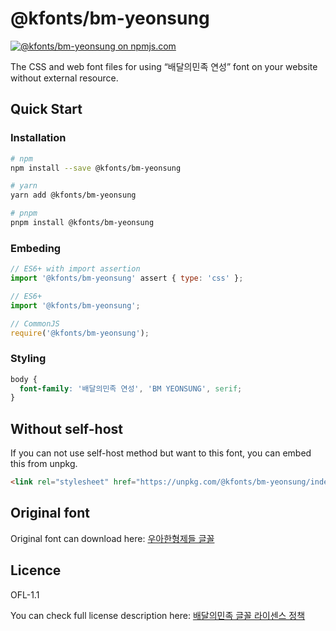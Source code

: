 # @kfonts/bm-yeonsung

[![@kfonts/bm-yeonsung on npmjs.com](https://img.shields.io/npm/v/%40kfonts%2Fbm-yeonsung)](https://www.npmjs.com/package/@kfonts/bm-yeonsung)

The CSS and web font files for using &OpenCurlyDoubleQuote;배달의민족 연성&CloseCurlyDoubleQuote; font on your website without external resource.

## Quick Start

### Installation

```sh
# npm
npm install --save @kfonts/bm-yeonsung

# yarn
yarn add @kfonts/bm-yeonsung

# pnpm
pnpm install @kfonts/bm-yeonsung
```

### Embeding

```js
// ES6+ with import assertion
import '@kfonts/bm-yeonsung' assert { type: 'css' };

// ES6+
import '@kfonts/bm-yeonsung';

// CommonJS
require('@kfonts/bm-yeonsung');
```

### Styling

```css
body {
  font-family: '배달의민족 연성', 'BM YEONSUNG', serif;
}
```

## Without self-host

If you can not use self-host method but want to this font, you can embed this from unpkg.

```html
<link rel="stylesheet" href="https://unpkg.com/@kfonts/bm-yeonsung/index.css" />
```

## Original font

Original font can download here: [우아한형제들 글꼴](https://www.woowahan.com/fonts)

## Licence

OFL-1.1

You can check full license description here: [배달의민족 글꼴 라이센스 정책](https://www.woowahan.com/fonts/license)
